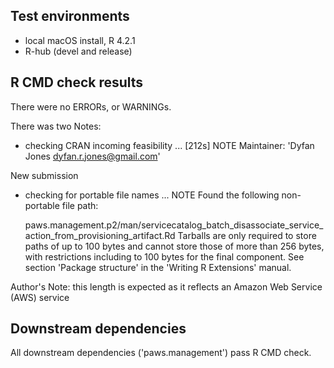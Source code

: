 ## Test environments

* local macOS install, R 4.2.1
* R-hub (devel and release)

## R CMD check results

There were no ERRORs, or WARNINGs.

There was two Notes:

* checking CRAN incoming feasibility ... [212s] NOTE
Maintainer: 'Dyfan Jones <dyfan.r.jones@gmail.com>'

New submission

* checking for portable file names ... NOTE
Found the following non-portable file path:

  paws.management.p2/man/servicecatalog_batch_disassociate_service_action_from_provisioning_artifact.Rd
Tarballs are only required to store paths of up to 100 bytes and cannot
store those of more than 256 bytes, with restrictions including to 100
bytes for the final component.
See section 'Package structure' in the 'Writing R Extensions' manual.

Author's Note: this length is expected as it reflects an Amazon Web Service (AWS) service

## Downstream dependencies

All downstream dependencies ('paws.management') pass R CMD check.
